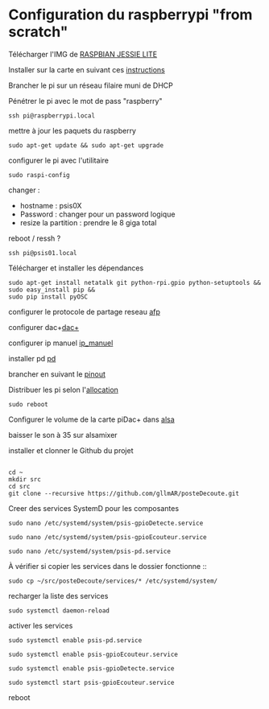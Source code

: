 # Configuration du raspberrypi "from scratch"

Télécharger l'IMG  de [RASPBIAN JESSIE LITE](https://www.raspberrypi.org/downloads/raspbian/)

Installer sur la carte en suivant ces [instructions](https://www.raspberrypi.org/documentation/installation/installing-images/README.md)

Brancher le pi sur un réseau filaire muni de DHCP

Pénétrer le pi avec le mot de pass "raspberry"

```
ssh pi@raspberrypi.local
```

mettre à jour les paquets du raspberry
```
sudo apt-get update && sudo apt-get upgrade
```

configurer le pi avec l'utilitaire
```
sudo raspi-config
```

changer :
* hostname : psis0X
* Password : changer pour un password logique
* resize la partition : prendre le 8 giga total

reboot / ressh ?
```
ssh pi@psis01.local
```

Télécharger et installer les dépendances

```
sudo apt-get install netatalk git python-rpi.gpio python-setuptools &&
sudo easy_install pip &&
sudo pip install pyOSC
```

configurer le protocole de partage reseau [afp](afp.md)

configurer dac+[dac+](dac+.md)

configurer ip manuel [ip_manuel](im_manuel.md)

installer pd [pd](pd.md)

brancher en suivant le [pinout](pinOut.md)

Distribuer les pi selon l'[allocation](allocation.md)

```
sudo reboot
```

Configurer le volume de la carte piDac+ dans [alsa](alsa.md)

baisser le son à 35 sur alsamixer

installer et clonner le Github du projet


```

cd ~
mkdir src
cd src
git clone --recursive https://github.com/gllmAR/posteDecoute.git
```

Creer des services SystemD pour les composantes

```
sudo nano /etc/systemd/system/psis-gpioDetecte.service

sudo nano /etc/systemd/system/psis-gpioEcouteur.service

sudo nano /etc/systemd/system/psis-pd.service
```

À vérifier si copier les services dans le dossier fonctionne ::
```
sudo cp ~/src/posteDecoute/services/* /etc/systemd/system/
```

recharger la liste des services
```
sudo systemctl daemon-reload
```

activer les services

```
sudo systemctl enable psis-pd.service

sudo systemctl enable psis-gpioEcouteur.service

sudo systemctl enable psis-gpioDetecte.service

sudo systemctl start psis-gpioEcouteur.service

```


reboot
